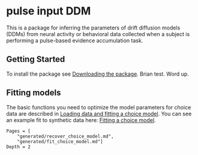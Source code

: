 # pulse input DDM

This is a package for inferring the parameters of drift diffusion models (DDMs) from neural activity or behavioral data collected when a subject is performing a pulse-based evidence accumulation task.

## Getting Started

To install the package see [Downloading the package](@ref). Brian test. Word up. 

## Fitting models

The basic functions you need to optimize the model parameters for choice data are described in [Loading data and fitting a choice model](@ref). You can see an example fit to synthetic data here: [Fitting a choice model](@ref).

```@contents
Pages = [
    "generated/recover_choice_model.md",
    "generated/fit_choice_model.md"]
Depth = 2
```
